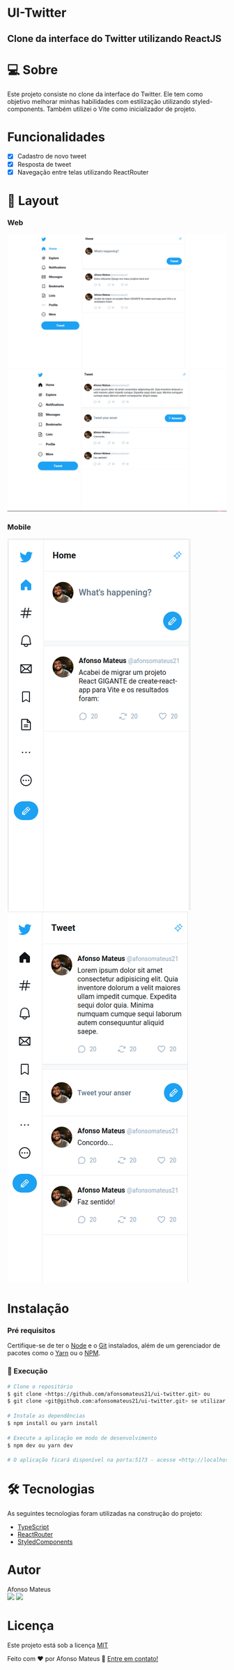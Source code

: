 # UI-Twitter
## Clone da interface do Twitter utilizando ReactJS

# 💻 Sobre
Este projeto consiste no clone da interface do Twitter. Ele tem como objetivo 
melhorar minhas habilidades com estilização utilizando styled-components. Também 
utilizei o Vite como inicializador de projeto.

# Funcionalidades
- [x] Cadastro de novo tweet
- [x] Resposta de tweet
- [x] Navegação entre telas utilizando ReactRouter

# 🎨 Layout
### Web
<img alt="Interface da tela principal" src="./src/assets/screenshots/principal.png">
<img alt="Interface da tela dos tweets" src="./src/assets/screenshots/status.png">

### Mobile
<img alt="Interface da versão mobile da tela principal" src="./src/assets/screenshots/principal-mobile.png">
<img alt="Interface da versão mobile da tela dos tweets" src="./src/assets/screenshots/status-mobile.png">

# Instalação
### Pré requisitos
Certifique-se de ter o [Node](https://nodejs.org/en/) e o [Git](https://git-scm.com) instalados, além de um gerenciador
de pacotes como o [Yarn](https://yarnpkg.com/) ou o [NPM](https://www.npmjs.com/).

### 🎨 Execução
```bash
# Clone o repositório
$ git clone <https://github.com/afonsomateus21/ui-twitter.git> ou
$ git clone <git@github.com:afonsomateus21/ui-twitter.git> se utilizar SSH

# Instale as dependências
$ npm install ou yarn install

# Execute a aplicação em modo de desenvolvimento
$ npm dev ou yarn dev

# O aplicação ficará disponível na porta:5173 - acesse <http://localhost:5173>
```

# 🛠 Tecnologias
As seguintes tecnologias foram utilizadas na construção do projeto:
- [TypeScript](https://www.typescriptlang.org/)
- [ReactRouter](https://reactrouter.com/en/main)
- [StyledComponents](https://styled-components.com/)

# Autor
Afonso Mateus<br/>
<a href="https://www.linkedin.com/in/afonso-mateus-3a8522118/"><img src="https://img.shields.io/static/v1?label=Linkedin&labelColor=0a66c2&message=Afonso&color=0a66c2&style=flat"/></a>
<img src="https://img.shields.io/static/v1?label=Gmail&labelColor=db4a39&message=afonsomateus.dev@gmail.com&color=db4a39&style=flat"/>

# Licença
Este projeto está sob a licença [MIT](https://github.com/afonsomateus21/ui-twitter/blob/main/LICENSE)

Feito com ❤️ por Afonso Mateus 👋 [Entre em contato!](https://www.linkedin.com/in/afonso-mateus-3a8522118/)
